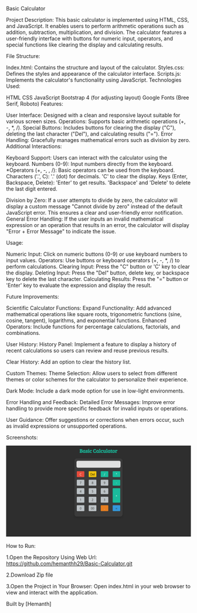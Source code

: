 Basic Calculator

Project Description:
This basic calculator is implemented using HTML, CSS, and JavaScript. It enables users to perform arithmetic operations such as addition, subtraction, multiplication, and division. The calculator features a user-friendly interface with buttons for numeric input, operators, and special functions like clearing the display and calculating results.

File Structure:

Index.html: Contains the structure and layout of the calculator.
Styles.css: Defines the styles and appearance of the calculator interface.
Scripts.js: Implements the calculator's functionality using JavaScript.
Technologies Used:

HTML
CSS
JavaScript
Bootstrap 4 (for adjusting layout)
Google Fonts (Bree Serif, Roboto)
Features:

User Interface: Designed with a clean and responsive layout suitable for various screen sizes.
Operations: Supports basic arithmetic operations (+, -, *, /).
Special Buttons: Includes buttons for clearing the display ("C"), deleting the last character ("Del"), and calculating results ("=").
Error Handling: Gracefully manages mathematical errors such as division by zero.
Additional Interactions:

Keyboard Support: Users can interact with the calculator using the keyboard.
Numbers (0-9): Input numbers directly from the keyboard.
*Operators (+, -, , /): Basic operators can be used from the keyboard.
Characters ('.', C):
'.' (dot) for decimals.
'C' to clear the display.
Keys (Enter, Backspace, Delete):
'Enter' to get results.
'Backspace' and 'Delete' to delete the last digit entered.

Division by Zero: If a user attempts to divide by zero, the calculator will display a custom message "Cannot divide by zero" instead of the default JavaScript error. This ensures a clear and user-friendly error notification.
General Error Handling: If the user inputs an invalid mathematical expression or an operation that results in an error, the calculator will display "Error + Error Message" to indicate the issue.

Usage:

Numeric Input: Click on numeric buttons (0-9) or use keyboard numbers to input values.
Operators: Use buttons or keyboard operators (+, -, *, /) to perform calculations.
Clearing Input: Press the "C" button or 'C' key to clear the display.
Deleting Input: Press the "Del" button, delete key, or backspace key to delete the last character.
Calculating Results: Press the "=" button or 'Enter' key to evaluate the expression and display the result.

Future Improvements:

Scientific Calculator Functions:
Expand Functionality: Add advanced mathematical operations like square roots, trigonometric functions (sine, cosine, tangent), logarithms, and exponential functions.
Enhanced Operators: Include functions for percentage calculations, factorials, and combinations.

User History:
History Panel: Implement a feature to display a history of recent calculations so users can review and reuse previous results.

Clear History: Add an option to clear the history list.

Custom Themes:
Theme Selection: Allow users to select from different themes or color schemes for the calculator to personalize their experience.

Dark Mode: Include a dark mode option for use in low-light environments.

Error Handling and Feedback:
Detailed Error Messages: Improve error handling to provide more specific feedback for invalid inputs or 
operations.

User Guidance: Offer suggestions or corrections when errors occur, such as invalid expressions or 
unsupported operations.

Screenshots:

![Sceenshot](image.png)

How to Run:

1.Open the Repository Using Web Url:
https://github.com/hemanthh29/Basic-Calculator.git

2.Download Zip file

3.Open the Project in Your Browser:
Open index.html in your web browser to view and interact with the application.

Built by [Hemanth]